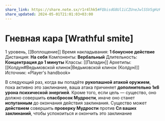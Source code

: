 ```yaml
---
share_link: https://share.note.sx/r1r4lhk5#FQbisdG8Ul1iCZUneJwlSSVSgHzK/CzBPvitciNYihw
share_updated: 2024-05-01T21:01:03+03:00
---
```

# Гневная кара [Wrathful smite]
1 уровень, [[Воплощение]]
Время накладывания: **1 бонусное действие**
Дистанция: **На себя**
Компоненты: **Вербальный**
Длительность: **Концентрация до 1 минуты**
Классы: [[Паладин]]
Архетипы: [[Колдун#Ведьмовской клинок|Ведьмовской клинок (Колдун)]]
Источник: «Player's handbook»

В следующий раз, когда вы попадёте **рукопашной атакой оружием**, пока активно это заклинание, ваша атака причиняет **дополнительно 1к6 урона психической энергией**. Кроме того, если цель — существо, оно должно совершить **спасбросок Мудрости**, иначе оно станет **испуганным** до окончания действия заклинания. Существо может **действием** совершить **проверку Мудрости** против **Сл ваших заклинаний**, чтобы успокоиться и окончить это заклинание